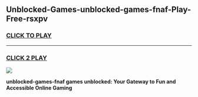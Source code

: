 
## Unblocked-Games-unblocked-games-fnaf-Play-Free-rsxpv
<h3>
<a href="https://premium76.site?title=unblocked-games-fnaf&ref=09A">CLICK TO PLAY</a></h3>
<hr>

<h3>
<a href="https://premium76.site?title=unblocked-games-fnaf&ref=09A">CLICK 2 PLAY</a>
  
</h3>

<a href="https://premium76.site?title=unblocked-games-fnaf&ref=09A"><img src="https://clearcache.store/games.png"></a>


**unblocked-games-fnaf games unblocked: Your Gateway to Fun and Accessible Online Gaming**
